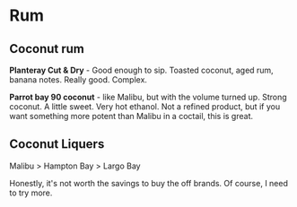 # Rum

## Coconut rum

**Planteray Cut & Dry** - Good enough to sip. Toasted coconut, aged rum, banana notes. Really good. Complex. 

**Parrot bay 90 coconut** - like Malibu, but with the volume turned up. Strong coconut. A little sweet. Very hot ethanol. Not a refined product, but if you want something more potent than Malibu in a coctail, this is great.

## Coconut Liquers 

Malibu > Hampton Bay > Largo Bay

Honestly, it's not worth the savings to buy the off brands. Of course, I need to try more. 
